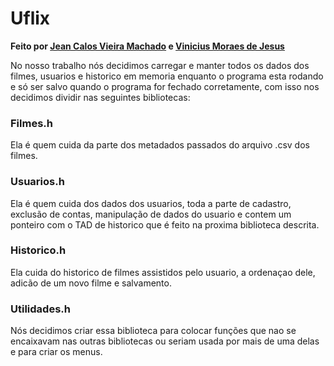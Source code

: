 # Uflix 
**Feito por [Jean Calos Vieira Machado](https://github.com/caje-vi) e [Vinicius Moraes de Jesus](https://github.com/ViniciusMdJ)**

No nosso trabalho nós decidimos carregar e manter todos os dados dos filmes, usuarios e historico em memoria enquanto o programa esta rodando e só ser salvo quando o programa for fechado corretamente, com isso nos decidimos dividir nas seguintes bibliotecas:

### Filmes.h
Ela é quem cuida da parte dos metadados passados do arquivo .csv dos filmes.

### Usuarios.h
Ela é quem cuida dos dados dos usuarios, toda a parte de cadastro, exclusão de contas, manipulação de dados do usuario e contem um ponteiro com o TAD de historico que é feito na proxima biblioteca descrita.

### Historico.h
Ela cuida do historico de filmes assistidos pelo usuario, a ordenaçao dele, adicão de um novo filme e salvamento.

### Utilidades.h
Nós decidimos criar essa biblioteca para colocar funções que nao se encaixavam nas outras bibliotecas ou seriam usada por mais de uma delas e para criar os menus.
